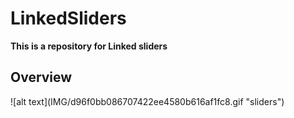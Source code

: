 # LinkedSliders
<B>This is a repository for Linked sliders </B>
<h2>Overview</h2>
![alt text](IMG/d96f0bb086707422ee4580b616af1fc8.gif "sliders")
